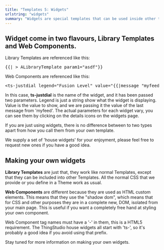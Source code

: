 ```yaml
---
title: "Templates 5: Widgets"
urlstring: "widgets"
summary: "Widgets are special templates that can be used inside other templates to show custom gauges and buttons"
---
```


## Widget come in two flavours, Library Templates and Web Components.

Library Templates are referenced like this:
<pre>
{{| > ALibraryTemplate param1="asdf"}}
</pre>

Web Components are referenced like this:
<pre>
&lt;ts-justdial legend=&quot;Fusion Level&quot; value=&quot;{{|message &quot;myfeed&quot;}}&quot;&gt;&lt;/ts-justdial&gt;
</pre>

In this case, <strong>ts-justdial</strong> is the name of the widget, and it has been passed two parameters. Legend is just a string show what the widget is displaying. Value is the value to show, and we are passing it the value of the last message from 'myfeed'. The actual parameters for each widget vary, you can see them by clicking on the details icons  on the widgets page.

If you are just using widgets, there is no difference between to two types apart from how you call them from your own template.

We supply a set of 'house widgets' for your enjoyment, please feel free to request new ones if you have a good idea.

## Making your own widgets

<strong>Library Templates</strong> are just that, they work like normal Templates, except that they can be included into other Templates. All the normal CSS that we provide or you define in a Theme work as usual.

<strong>Web Components</strong> are different because they are used as HTML custom elements. This means that they use the "shadow dom", which means that for CSS and other purposes they are in a complete new, DOM, isolated from your main page. This is useful if you want a completely free hand at styling your own component.

Web Component tag  names must have a '-' in them, this is a HTML5 requirement. The ThingStudio house widgets all start with 'ts-', so it's probably a good idea if you avoid using that prefix.

Stay tuned for more information on making your own widgets.
